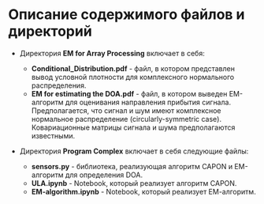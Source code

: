 # Описание содержимого файлов и директорий

* Директория **EM for Array Processing** включает в себя:
	* **Conditional_Distribution.pdf** - файл, в котором представлен вывод условной плотности для комплексного нормального распределения.
	* **EM for estimating the DOA.pdf** - файл, в котором выведен ЕМ-алгоритм для оценивания направления прибытия сигнала. Предполагается, что сигнал и шум имеют комплексное нормальное распределение (circularly-symmetric case). Ковариационные матрицы сигнала и шума предполагаются известными.

* Директория **Program Complex** включает в себя следующие файлы:
	* **sensors.py** - библиотека, реализующая алгоритм CAPON и ЕМ-алгоритм для определения DOA.
	* **ULA.ipynb** - Notebook, который реализует алгоритм CAPON.
	* **EM-algorithm.ipynb** - Notebook, который реализует ЕМ-алгоритм.
